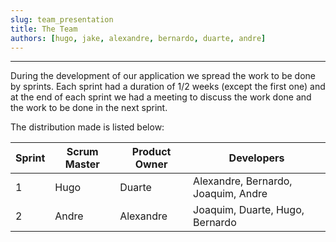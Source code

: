```yaml
---
slug: team_presentation
title: The Team
authors: [hugo, jake, alexandre, bernardo, duarte, andre]
---
```


---
During the development of our application we spread the work to be done by sprints. Each sprint had a duration of 1/2 weeks (except the first one) and at the end of each sprint we had a meeting to discuss the work done and the work to be done in the next sprint.

The distribution made is listed below:

| Sprint | Scrum Master     | Product Owner    | Developers                                        |
|--------|------------------|------------------|---------------------------------------------------|
| 1      | Hugo             | Duarte            | Alexandre, Bernardo, Joaquim, Andre                |
| 2      | Andre            | Alexandre         | Joaquim, Duarte, Hugo, Bernardo                    |
